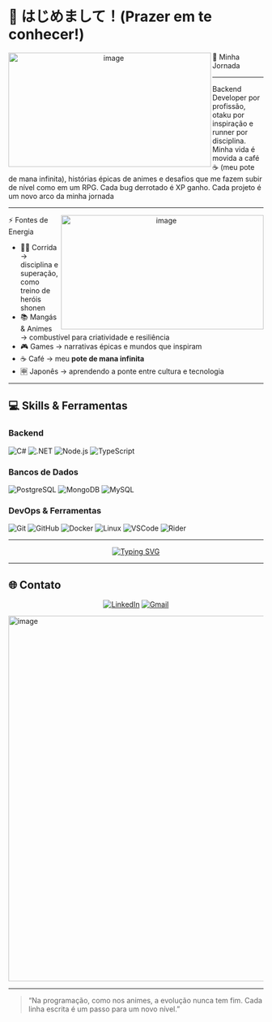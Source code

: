 # 👋 はじめまして！(Prazer em te conhecer!)
<!-- <div align="left">
  <img  alt="image" src="https://github.com/user-attachments/assets/89d3392e-a67b-4559-92bb-c34523ba798a" />

<img width="400" height="225" alt="image" src="https://github.com/user-attachments/assets/c51bc090-ff64-480a-b8f0-0753439f889a" />
</div> -->
<div align="center">
   <img width="400" height="225" alt="image" src="https://github.com/user-attachments/assets/c51bc090-ff64-480a-b8f0-0753439f889a" align="left">
</div>

  
📖 Minha Jornada
<hr>
  Backend Developer por profissão, otaku por inspiração e runner por disciplina.
Minha vida é movida a café ☕ (meu pote de mana infinita), histórias épicas de animes e desafios que me fazem subir de nível como em um RPG.
Cada bug derrotado é XP ganho. Cada projeto é um novo arco da minha jornada
</pre>

<br>

---
<div align="center">
   <img width="400" height="225" alt="image"src="https://github.com/user-attachments/assets/89d3392e-a67b-4559-92bb-c34523ba798a"  align="right">
</div>
</div>
⚡ Fontes de Energia

* 🏃‍♂️ Corrida → disciplina e superação, como treino de heróis shonen
* 📚 Mangás & Animes → combustível para criatividade e resiliência
* 🎮 Games → narrativas épicas e mundos que inspiram
* ☕ Café → meu **pote de mana infinita**
* 🈸 Japonês → aprendendo a ponte entre cultura e tecnologia

---

## 💻 Skills & Ferramentas

### Backend

![C#](https://img.shields.io/badge/C%23-239120?style=for-the-badge\&logo=c-sharp\&logoColor=white)
![.NET](https://img.shields.io/badge/.NET-512BD4?style=for-the-badge\&logo=dotnet\&logoColor=white)
![Node.js](https://img.shields.io/badge/Node.js-339933?style=for-the-badge\&logo=node.js\&logoColor=white)
![TypeScript](https://img.shields.io/badge/TypeScript-3178C6?style=for-the-badge\&logo=typescript\&logoColor=white)

### Bancos de Dados

![PostgreSQL](https://img.shields.io/badge/PostgreSQL-4169E1?style=for-the-badge\&logo=postgresql\&logoColor=white)
![MongoDB](https://img.shields.io/badge/MongoDB-47A248?style=for-the-badge\&logo=mongodb\&logoColor=white)
![MySQL](https://img.shields.io/badge/MySQL-4479A1?style=for-the-badge\&logo=mysql\&logoColor=white)

### DevOps & Ferramentas

![Git](https://img.shields.io/badge/Git-F05032?style=for-the-badge\&logo=git\&logoColor=white)
![GitHub](https://img.shields.io/badge/GitHub-181717?style=for-the-badge\&logo=github\&logoColor=white)
![Docker](https://img.shields.io/badge/Docker-2496ED?style=for-the-badge\&logo=docker\&logoColor=white)
![Linux](https://img.shields.io/badge/Linux-FCC624?style=for-the-badge\&logo=linux\&logoColor=black)
![VSCode](https://img.shields.io/badge/VSCode-007ACC?style=for-the-badge\&logo=visualstudiocode\&logoColor=white)
![Rider](https://img.shields.io/badge/Rider-000000?style=for-the-badge\&logo=rider\&logoColor=white)

---

<div align="center">

<a href="https://git.io/typing-svg">
  <img src="https://readme-typing-svg.herokuapp.com?font=Fira+Code&weight=600&size=22&duration=1500&pause=800&color=FF0000&center=true&vCenter=true&width=900&lines=Backend+%E2%88%B4+Cultura+Japonesa+%E2%88%B4+Evolu%C3%A7%C3%A3o+Constante;Cada+bug+%C3%A9+um+inimigo.;Cada+projeto+%C3%A9+um+novo+arco+da+minha+jornada!" alt="Typing SVG" />
</a>

</div>

---

## 🌐 Contato

<div align="center">

[![LinkedIn](https://img.shields.io/badge/LinkedIn-0A66C2?style=for-the-badge\&logo=linkedin\&logoColor=white)](https://www.linkedin.com/in/antônio-marcosrrds)
[![Gmail](https://img.shields.io/badge/Gmail-EA4335?style=for-the-badge\&logo=gmail\&logoColor=white)](mailto:antoniomarcos.amrrds@gmail.com)

</div>
<img width="1280" height="720" alt="image" src="https://github.com/user-attachments/assets/bd3d9a5c-f98f-4167-8ff9-ddf73390b985" />


---

> “Na programação, como nos animes, a evolução nunca tem fim. Cada linha escrita é um passo para um novo nível.”
